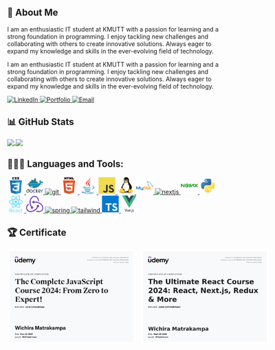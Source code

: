 ## 🌟 About Me
I am an enthusiastic IT student at KMUTT with a passion for learning and a strong foundation in programming. I enjoy tackling new challenges and collaborating with others to create innovative solutions. Always eager to expand my knowledge and skills in the ever-evolving field of technology.

 <p>I am an enthusiastic IT student at KMUTT with a passion for learning and a strong foundation in programming. I enjoy tackling new challenges and collaborating with others to create innovative solutions. Always eager to expand my knowledge and skills in the ever-evolving field of technology.</p> <a href="https://linkedin.com/in/your-profile" target="_blank"> <img alt="LinkedIn" src="https://img.shields.io/badge/-LinkedIn-0A66C2?style=for-the-badge&logo=linkedin&logoColor=white" /> </a> <a href="https://your-website.com" target="_blank"> <img alt="Portfolio" src="https://img.shields.io/badge/-Portfolio-000000?style=for-the-badge&logo=next.js&logoColor=white" /> </a> <a href="mailto:your-email@example.com"> <img alt="Email" src="https://img.shields.io/badge/-Email-EA4335?style=for-the-badge&logo=gmail&logoColor=white" /> </a> </div>


## 📊 GitHub Stats
<div > <a href="https://github.com/anuraghazra/github-readme-stats"> <img height=180 align="center" src="https://github-readme-stats.vercel.app/api?username=WMFK98&show_icons=true&theme=tokyonight" /> </a> <a href="https://github.com/anuraghazra/convoychat"> <img height=180 align="center" src="https://github-readme-stats.vercel.app/api/top-langs?username=WMFK98&layout=compact&langs_count=8&card_width=320&theme=tokyonight" /> </a> </div>


## 🧑🏻‍💻 Languages and Tools:
<p align="left"> <a href="https://www.w3schools.com/css/" target="_blank" rel="noreferrer"> <img src="https://raw.githubusercontent.com/devicons/devicon/master/icons/css3/css3-original-wordmark.svg" alt="css3" width="40" height="40"/> </a> <a href="https://www.docker.com/" target="_blank" rel="noreferrer"> <img src="https://raw.githubusercontent.com/devicons/devicon/master/icons/docker/docker-original-wordmark.svg" alt="docker" width="40" height="40"/> </a> <a href="https://git-scm.com/" target="_blank" rel="noreferrer"> <img src="https://www.vectorlogo.zone/logos/git-scm/git-scm-icon.svg" alt="git" width="40" height="40"/> </a> <a href="https://www.w3.org/html/" target="_blank" rel="noreferrer"> <img src="https://raw.githubusercontent.com/devicons/devicon/master/icons/html5/html5-original-wordmark.svg" alt="html5" width="40" height="40"/> </a> <a href="https://www.java.com" target="_blank" rel="noreferrer"> <img src="https://raw.githubusercontent.com/devicons/devicon/master/icons/java/java-original.svg" alt="java" width="40" height="40"/> </a> <a href="https://developer.mozilla.org/en-US/docs/Web/JavaScript" target="_blank" rel="noreferrer"> <img src="https://raw.githubusercontent.com/devicons/devicon/master/icons/javascript/javascript-original.svg" alt="javascript" width="40" height="40"/> </a> <a href="https://www.linux.org/" target="_blank" rel="noreferrer"> <img src="https://raw.githubusercontent.com/devicons/devicon/master/icons/linux/linux-original.svg" alt="linux" width="40" height="40"/> </a> <a href="https://www.mysql.com/" target="_blank" rel="noreferrer"> <img src="https://raw.githubusercontent.com/devicons/devicon/master/icons/mysql/mysql-original-wordmark.svg" alt="mysql" width="40" height="40"/> </a> <a href="https://nextjs.org/" target="_blank" rel="noreferrer"> <img src="https://cdn.worldvectorlogo.com/logos/nextjs-2.svg" alt="nextjs" width="40" height="40"/> </a> <a href="https://www.nginx.com" target="_blank" rel="noreferrer"> <img src="https://raw.githubusercontent.com/devicons/devicon/master/icons/nginx/nginx-original.svg" alt="nginx" width="40" height="40"/> </a> <a href="https://www.python.org" target="_blank" rel="noreferrer"> <img src="https://raw.githubusercontent.com/devicons/devicon/master/icons/python/python-original.svg" alt="python" width="40" height="40"/> </a> <a href="https://reactjs.org/" target="_blank" rel="noreferrer"> <img src="https://raw.githubusercontent.com/devicons/devicon/master/icons/react/react-original-wordmark.svg" alt="react" width="40" height="40"/> </a> <a href="https://redux.js.org" target="_blank" rel="noreferrer"> <img src="https://raw.githubusercontent.com/devicons/devicon/master/icons/redux/redux-original.svg" alt="redux" width="40" height="40"/> </a> <a href="https://spring.io/" target="_blank" rel="noreferrer"> <img src="https://www.vectorlogo.zone/logos/springio/springio-icon.svg" alt="spring" width="40" height="40"/> </a> <a href="https://tailwindcss.com/" target="_blank" rel="noreferrer"> <img src="https://www.vectorlogo.zone/logos/tailwindcss/tailwindcss-icon.svg" alt="tailwind" width="40" height="40"/> </a> <a href="https://www.typescriptlang.org/" target="_blank" rel="noreferrer"> <img src="https://raw.githubusercontent.com/devicons/devicon/master/icons/typescript/typescript-original.svg" alt="typescript" width="40" height="40"/> </a> <a href="https://vuejs.org/" target="_blank" rel="noreferrer"> <img src="https://raw.githubusercontent.com/devicons/devicon/master/icons/vuejs/vuejs-original-wordmark.svg" alt="vuejs" width="40" height="40"/> </a> </p>

## 🏆 Certificate

<div style="display: flex; flex-direction: row; gap: 10px;">

  <img src="certificate-javascript.jpg" alt="Certificate JavaScript" width="300"/>
  <img src="certificate-react.jpg" alt="Certificate React" width="300"/>

</div>


